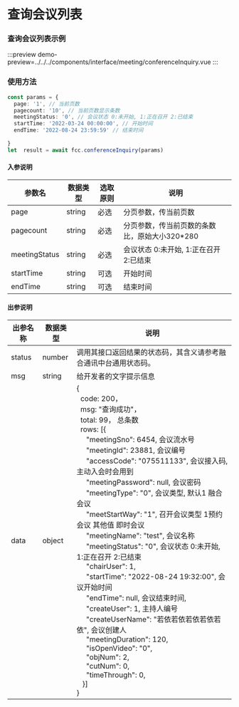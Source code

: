# 查询会议列表
### 查询会议列表示例

:::preview
demo-preview=../../../components/interface/meeting/conferenceInquiry.vue
:::

### 使用方法
```typescript
const params = {
  page: '1', // 当前页数
  pagecount: '10', // 当前页数显示条数
  meetingStatus: '0', // 会议状态 0:未开始, 1:正在召开 2:已结束
  startTime: '2022-03-24 00:00:00', // 开始时间
  endTime: '2022-08-24 23:59:59' // 结束时间
  
}
let  result = await fcc.conferenceInquiry(params)
```
<!-- **入参说明** -->
#### 入参说明

| **参数名** | **数据类型** | **选取原则** |**说明** |
| ---------- | ------------ | ------------ | ------------------ |
| page      | string       | 必选         | 分页参数，传当前页数 |
| pagecount      | string       | 必选         | 分页参数，传当前页数的条数比，原始大小320*280 |
| meetingStatus      | string       | 必选         | 会议状态  0:未开始, 1:正在召开 2:已结束 |
| startTime      | string       | 可选         | 开始时间 |
| endTime      | string       | 可选         | 结束时间 |

#### 出参说明

| **出参名称** | **数据类型** | **说明**                         |
| -------- | -------- | ------------------------------ |
| status   | number   | 调用其接口返回结果的状态码，其含义请参考融合通讯中台通用状态码。&nbsp; |
| msg      | string   | 给开发者的文字提示信息                    |
| data     | object   | {<br/>&nbsp;&nbsp;code: 200，<br/>&nbsp;&nbsp;msg: "查询成功"，<br/>&nbsp;&nbsp;total: 99， 总条数<br/>&nbsp;&nbsp;rows: [{<br/>&nbsp;&nbsp;&nbsp;&nbsp;&nbsp;"meetingSno": 6454,  会议流水号<br/>&nbsp;&nbsp;&nbsp;&nbsp;&nbsp;"meetingId": 23881,  会议编号<br/>&nbsp;&nbsp;&nbsp;&nbsp;&nbsp;"accessCode": "075511133",  会议接入码, 主动入会时会用到<br/>&nbsp;&nbsp;&nbsp;&nbsp;&nbsp;"meetingPassword": null,  会议密码<br/>&nbsp;&nbsp;&nbsp;&nbsp;&nbsp;"meetingType": "0",  会议类型,  默认1 融合会议<br/>&nbsp;&nbsp;&nbsp;&nbsp;&nbsp;"meetStartWay": "1",  召开会议类型 1预约会议 其他值 即时会议<br/>&nbsp;&nbsp;&nbsp;&nbsp;&nbsp;"meetingName": "test",  会议名称<br/>&nbsp;&nbsp;&nbsp;&nbsp;&nbsp;"meetingStatus": "0", 会议状态  0:未开始, 1:正在召开 2:已结束<br/>&nbsp;&nbsp;&nbsp;&nbsp;&nbsp;"chairUser": 1,<br/>&nbsp;&nbsp;&nbsp;&nbsp;&nbsp;"startTime": "2022-08-24 19:32:00",  会议开始时间<br/>&nbsp;&nbsp;&nbsp;&nbsp;&nbsp;"endTime": null,  会议结束时间,<br/>&nbsp;&nbsp;&nbsp;&nbsp;&nbsp;"createUser": 1,  主持人编号<br/>&nbsp;&nbsp;&nbsp;&nbsp;&nbsp;"createUserName": "若依若依若依若依若依",  会议创建人<br/>&nbsp;&nbsp;&nbsp;&nbsp;&nbsp;"meetingDuration": 120,<br/>&nbsp;&nbsp;&nbsp;&nbsp;&nbsp;"isOpenVideo": "0",<br/>&nbsp;&nbsp;&nbsp;&nbsp;&nbsp;"objNum": 2,<br/>&nbsp;&nbsp;&nbsp;&nbsp;&nbsp;"cutNum": 0,<br/>&nbsp;&nbsp;&nbsp;&nbsp;&nbsp;"timeThrough": 0,<br/>&nbsp;&nbsp;&nbsp;}]<br/>}                       |

<!-- 代码 -->

<!-- ::: code-group

```sh [pnpm]
#查询pnpm版本
pnpm -v
```

```sh [yarn]
#查询yarn版本
yarn -v
```

::: -->
